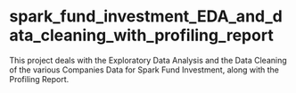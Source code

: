 # spark_fund_investment_EDA_and_data_cleaning_with_profiling_report
This project deals with the Exploratory Data Analysis and the Data Cleaning of the various Companies Data for Spark Fund Investment, along with the Profiling Report.
